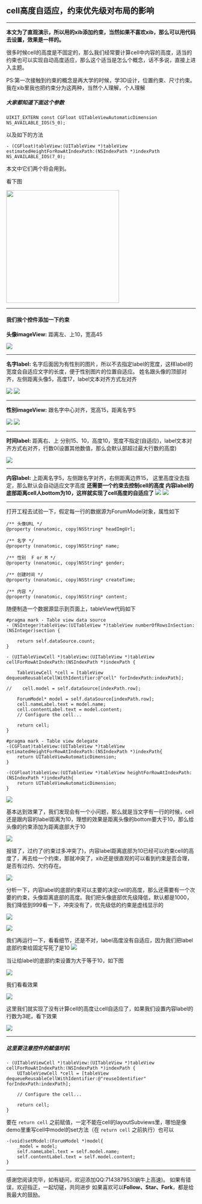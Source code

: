 ## cell高度自适应，约束优先级对布局的影响
************
**本文为了直观演示，所以用的xib添加约束，当然如果不喜欢xib，那么可以用代码去设置，效果是一样的。**

很多时候cell的高度是不固定的，那么我们经常要计算cell中内容的高度，适当的约束也可以实现自动高度适应，那么这个适当是怎么个概念，话不多说，直接上进入主题。

PS:第一次接触到约束的概念是再大学的时候，学3D设计，位置约束、尺寸约束。我在xib里我也把约束分为这两种，当然个人理解，个人理解

##### 大家都知道下面这个参数 
```
UIKIT_EXTERN const CGFloat UITableViewAutomaticDimension NS_AVAILABLE_IOS(5_0);
```
以及如下的方法
```
- (CGFloat)tableView:(UITableView *)tableView estimatedHeightForRowAtIndexPath:(NSIndexPath *)indexPath NS_AVAILABLE_IOS(7_0);
```
本文中它们两个将会用到。

看下图

<img src = "image/1.png" width = "300">

***

#### 我们挨个控件添加一下约束

**头像imageView:**
距离左、上10，宽高45

![](image/2.png)
*****

**名字label:**
名字后面因为有性别的图片，所以不去指定label的宽度，这样label的宽度会自适应文字的长度，便于性别图片的位置自适应。
姓名跟头像的顶部对齐，左侧距离头像5，高度17，label文本对齐方式左对齐

![](image/3.png)
![](image/4.png)
***
**性别imageView:**
跟名字中心对齐，宽高15，距离名字5

![](image/5.png)
![](image/6.png)
***

**时间label:**
距离右、上 分别15、10，高度10，宽度不指定(自适应)，label文本对齐方式右对齐，行数0(设置其他数值，那么会默认部超过最大行数的高度)

![](image/7.png)
***
**内容label:**
上距离名字5，左侧跟名字对齐，右侧距离边界15，
这里高度没去指定，那么默认会自动适应文字高度
**还需要一个约束去控制cell的高度 内容label的底部距离cell人bottom为10，这样就实现了cell高度的自适应了**
![](image/8.png)
![](image/9.png)
***
打开工程去试验一下，假定每一行的数据源为ForumModel对象，属性如下

```
/** 头像URL */
@property (nonatomic, copy)NSString* headImgUrl;

/** 名字 */
@property (nonatomic, copy)NSString* name;

/** 性别  F or M */
@property (nonatomic, copy)NSString* gender;

/** 创建时间 */
@property (nonatomic, copy)NSString* createTime;

/** 内容 */
@property (nonatomic, copy)NSString* content;
```

随便制造一个数据源显示到页面上，tableView代码如下

```
#pragma mark - Table view data source
- (NSInteger)tableView:(UITableView *)tableView numberOfRowsInSection:(NSInteger)section {

    return self.dataSource.count;
}

- (UITableViewCell *)tableView:(UITableView *)tableView cellForRowAtIndexPath:(NSIndexPath *)indexPath {
    
    TableViewCell *cell = [tableView dequeueReusableCellWithIdentifier:@"cell" forIndexPath:indexPath];
    
//    cell.model = self.dataSource[indexPath.row];
 
    ForumModel* model = self.dataSource[indexPath.row];
    cell.nameLabel.text = model.name;
    cell.contentLabel.text = model.content;
    // Configure the cell...
    
    return cell;
}

#pragma mark - Table view delegate
-(CGFloat)tableView:(UITableView *)tableView estimatedHeightForRowAtIndexPath:(NSIndexPath *)indexPath{
    return UITableViewAutomaticDimension;
}

-(CGFloat)tableView:(UITableView *)tableView heightForRowAtIndexPath:(NSIndexPath *)indexPath{
    return UITableViewAutomaticDimension;
}
```

![](image/10.png)

基本达到效果了，我们发现会有一个小问题，那么就是当文字有一行的时候，cell还是跟内容的label距离为10，理想的效果是距离头像的bottom要大于10，那么给头像的约束添加为距离底部大于10

![](image/11.png)

报错了，过约了(约束过多冲突了)，内容label距离底部为10已经可以约束cell的高度了，再去给一个约束，那就冲突了，xib还是很直观的可以看到约束是否合理，是否有过约、欠约存在。

![](image/12.png)

分析一下，内容label的底部约束可以主要的决定cell的高度，那么还需要有一个次要的约束，头像距离底部的高度。我们把头像底部优先级降低，默认都是1000，我们降低到999看一下，冲突没有了，优先级低的约束是虚线显示的

![](image/13.png)


![](image/14.png)


我们再运行一下，看看细节，还是不对，label高度没有自适应，因为我们把label底部约束给固定写死了是10
![](image/15.png)

当让给label的底部约束设置为大于等于10，如下图

![](image/16.png)

我们看看效果

![](image/17.png)

这里我们就实现了没有计算cell的高度让cell自适应了，如果我们设置内容label的行数为3呢，看下效果

![](image/18.png)

********

##### 这里要注意控件的赋值时机

```
- (UITableViewCell *)tableView:(UITableView *)tableView cellForRowAtIndexPath:(NSIndexPath *)indexPath {
    UITableViewCell *cell = [tableView dequeueReusableCellWithIdentifier:@"reuseIdentifier" forIndexPath:indexPath];
    
    // Configure the cell...
    
    return cell;
}

```

要在 `return cell` 之前赋值，一定不能在cell的layoutSubviews里，哪怕是像demo里重写cell中model的set方法（在 `return cell` 之前执行）也可以

```
-(void)setModel:(ForumModel *)model{
    _model = model;
    self.nameLabel.text = self.model.name;
    self.contentLabel.text = self.model.content;
}
```

******


感谢您阅读完毕，如有疑问，欢迎添加QQ:714387953(蜗牛上高速)。
如果有错误，欢迎指正，一起切磋，共同进步
如果喜欢可以**Follow、Star、Fork**，都是给我最大的鼓励。




